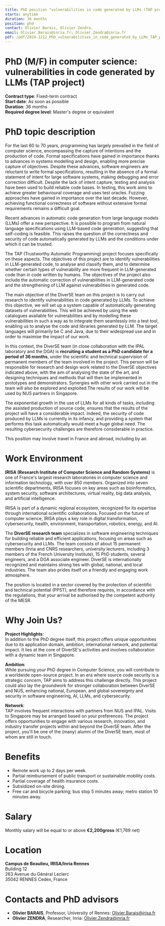 ```yaml
---
title: PhD position "vulnerabilities in code generated by LLMs (TAP project)"
starts: anytime
duration: 36 months
position: phd
contact: Olivier Barais, Olivier Zendra.
email: Olivier.Barais@inria.fr; Olivier.Zendra@inria.fr
pdf: /pdf/2024-1212_PhD_vulnerabilities_in_code_generated_by_LLMs_TAP_project.pdf
---
```


# PhD (M/F) in computer science: vulnerabilities in code generated by LLMs (TAP project)

**Contract type**: Fixed-term contract  
**Start date**: As soon as possible  
**Duration**: 36 months  
**Required degree level**: Master's degree or equivalent

# PhD topic description

For the last 60 to 70 years, programming has largely prevailed in the field of computer science, encompassing the capture of intentions and the production of code. Formal specifications have gained in importance thanks to advances in systems modelling and design, enabling more precise capture of objectives. Despite these advances, software engineers are reluctant to write formal specifications, resulting in the absence of a formal statement of intent for large software systems, making debugging and error correction difficult. Despite the lack of intent capture, testing and analysis have been used to build reliable code bases. In testing, this work aims to achieve greater behavioural coverage and uses test oracles. Fuzzing approaches have gained in importance over the last decade. However, achieving functional correctness of software without extensive formal requirements remains a difficult goal.

Recent advances in automatic code generation from large language models (LLMs) offer a new perspective. It is possible to program from natural language specifications using LLM-based code generation, suggesting that self-coding is feasible. This raises the question of the correctness and security of code automatically generated by LLMs and the conditions under which it can be trusted.

The TAP (Trustworthy Automatic Programming) project focuses specifically on these aspects. The objectives of this project are to identify vulnerabilities in LLM-generated code, to analyse and classify them, and to determine whether certain types of vulnerability are more frequent in LLM-generated code than in code written by humans. The objectives of the project also include the automatic correction of vulnerabilities in LLM-generated code and the strengthening of LLM against vulnerabilities in generated code.

The main objective of the DiverSE team on this project is to carry out research to identify vulnerabilities in code generated by LLMs. To achieve this objective, we will set up a system capable of automatically generating datasets of vulnerabilities. This will be achieved by using the web catalogues available for vulnerabilities and by modelling these vulnerabilities in such a way as to integrate them seamlessly into a test tool, enabling us to analyse the code and libraries generated by LLM. The target languages will primarily be C and Java, due to their widespread use and in order to maximise the impact of our work.

In this context, the DiverSE team (in close collaboration with the IPAL laboratory and the DGA) is **recruiting a student as a PhD candidate for a period of 36 months**, under the scientific and technical supervision of permanent members of the team involved in the project. This person will be responsible for research and design work related to the DiverSE objectives indicated above, with the aim of analysing the state of the art, and designing techniques and methods that will then be implemented in prototypes and demonstrators. Synergies with other work carried out in the team will also be explored and exploited.The results of our work will be used by NUS partners in Singapore.

The exponential growth in the use of LLMs for all kinds of tasks, including the assisted production of source code, ensures that the results of the project will have a considerable impact. Indeed, the security of code produced by LLMs is currently in its infancy, and providing a system that performs this task automatically would meet a huge global need. The resulting cybersecurity challenges are therefore considerable in practice.

This position may involve travel in France and abroad, including by air. 

# Work Environment

**IRISA (Research Institute of Computer Science and Random Systems)** is one of France's largest research laboratories in computer science and information technology, with over 850 members. Organized into seven scientific departments, IRISA focuses on key areas such as bioinformatics, system security, software architectures, virtual reality, big data analysis, and artificial intelligence.

IRISA is part of a dynamic regional ecosystem, recognized for its expertise through international scientific collaborations. Focused on the future of computer science, IRISA plays a key role in digital transformation, cybersecurity, health, environment, transportation, robotics, energy, and AI.

The **DiverSE research team** specializes in software engineering techniques for building reliable and efficient applications, focusing on areas such as cybersecurity and LLMs. The team consists of about 15 permanent members (Inria and CNRS researchers, university lecturers, including 3 members of the French University Institute), 15 PhD students, several engineers, and a DGA associate engineer. DiverSE is internationally recognized and maintains strong ties with global, national, and local industries. The team also prides itself on a friendly and engaging work atmosphere.

The position is located in a sector covered by the protection of scientific and technical potential (PPST), and therefore requires, in accordance with the regulations, that your arrival be authorised by the competent authority of the MESR.

# Why Join Us?

**Project Highlights**:  
In addition to the PhD degree itself, this project offers unique opportunities due to its application domain, ambition, international network, and potential impact. It lies at the core of DiverSE's activities and involves collaboration with a dynamic team in Singapore.

**Ambition**:  
While pursuing your PhD degree in Computer Science, you will contribute to a worldwide open-source project. In an era where source code security is a strategic concern, TAP aims to address this challenge directly. This project could also lay the groundwork for stronger collaboration between DiverSE and NUS, enhancing national, European, and global sovereignty and security in software engineering, AI, LLMs, and cybersecurity.

**Network**:  
TAP involves frequent interactions with partners from NUS and IPAL. Visits to Singapore may be arranged based on your preferences. The project offers opportunities to engage with various research, innovation, and industry transfer projects within and beyond the DiverSE team. After the project, you'll be one of the (many) alumni of the DiverSE team, most of whom are still in touch.

# Benefits

* Remote work up to 2 days per week.  
* Partial reimbursement of public transport or sustainable mobility costs.  
* Partial coverage of health insurance costs.  
* Subsidized on-site dining.  
* Free car and bicycle parking; bus stop 5 minutes away; metro station 10 minutes away.

# Salary

Monthly salary will be equal to or above **€2,200gross** (€1,769 net)

# Location

**Campus de Beaulieu, IRISA/Inria Rennes**  
Building 12  
263 Avenue du Général Leclerc  
35042 RENNES Cedex, France

# Contacts and PhD advisors

* **Olivier BARAIS**, Professor, University of Rennes: Olivier.Barais@irisa.fr  
* **Olivier ZENDRA**, Researcher, Inria: Olivier.Zendra@inria.fr

